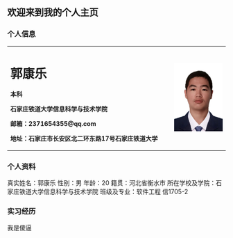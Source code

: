## 欢迎来到我的个人主页

### 个人信息
<table border="0">
  <tr>
    <td width="75%">
      <h1>郭康乐</h1>
      <p><b>本科</b></p>
      <p><b>石家庄铁道大学信息科学与技术学院</b></p>
      <p><b>邮箱：2371654355@qq.com</b></p>
      <p><b>地址：石家庄市长安区北二环东路17号石家庄铁道大学</b></p>
    </td>
    <td width="25%">
      <img src="zhengjianzhao.jpg" width="100%">     
    </td>
  </tr>
</table>

### 个人资料
真实姓名：郭康乐
性别：男
年龄：20
籍贯：河北省衡水市
所在学校及学院：石家庄铁道大学信息科学与技术学院
班级及专业：软件工程 信1705-2


### 实习经历
我是傻逼
